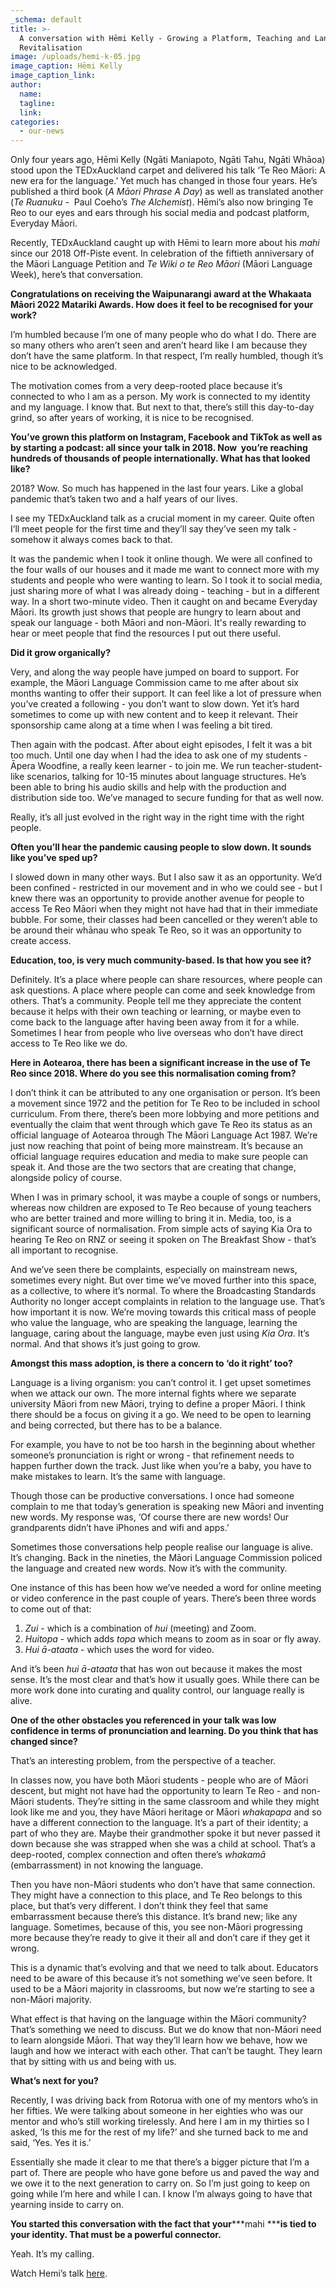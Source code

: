 ```yaml
---
_schema: default
title: >-
  A conversation with Hēmi Kelly - Growing a Platform, Teaching and Language
  Revitalisation
image: /uploads/hemi-k-05.jpg
image_caption: Hēmi Kelly
image_caption_link:
author:
  name:
  tagline:
  link:
categories:
  - our-news
---
```

Only four years ago, Hēmi Kelly (Ngāti Maniapoto, Ngāti Tahu, Ngāti Whāoa) stood upon the TEDxAuckland carpet and delivered his talk ‘Te Reo Māori: A new era for the language.’ Yet much has changed in those four years. He’s published a third book (*A Māori Phrase A Day*) as well as translated another (*Te Ruanuku -* &nbsp;Paul Coeho’s *The Alchemist*). Hēmi’s also now bringing Te Reo to our eyes and ears through his social media and podcast platform, Everyday Māori.

Recently, TEDxAuckland caught up with Hēmi to learn more about his *mahi* since our 2018 Off-Piste event. In celebration of the fiftieth anniversary of the Māori Language Petition and *Te Wiki o te Reo Māori* (Māori Language Week), here’s that conversation.

**Congratulations on receiving the Waipunarangi award at the Whakaata Māori 2022 Matariki Awards. How does it feel to be recognised for your work?**

I’m humbled because I’m one of many people who do what I do. There are so many others who aren’t seen and aren’t heard like I am because they don’t have the same platform. In that respect, I’m really humbled, though it’s nice to be acknowledged.

The motivation comes from a very deep-rooted place because it’s connected to who I am as a person. My work is connected to my identity and my language. I know that. But next to that, there’s still this day-to-day grind, so after years of working, it is nice to be recognised.

**You’ve grown this platform on Instagram, Facebook and TikTok as well as by starting a podcast: all since your talk in 2018. Now&nbsp; you’re reaching hundreds of thousands of people internationally. What has that looked like?**

2018? Wow. So much has happened in the last four years. Like a global pandemic that’s taken two and a half years of our lives.

I see my TEDxAuckland talk as a crucial moment in my career. Quite often I’ll meet people for the first time and they’ll say they’ve seen my talk - somehow it always comes back to that.

It was the pandemic when I took it online though. We were all confined to the four walls of our houses and it made me want to connect more with my students and people who were wanting to learn. So I took it to social media, just sharing more of what I was already doing - teaching - but in a different way. In a short two-minute video. Then it caught on and became Everyday Māori. Its growth just shows that people are hungry to learn about and speak our language - both Māori and non-Māori. It's really rewarding to hear or meet people that find the resources I put out there useful.

**Did it grow organically?**

Very, and along the way people have jumped on board to support. For example, the Māori Language Commission came to me after about six months wanting to offer their support. It can feel like a lot of pressure when you’ve created a following - you don’t want to slow down. Yet it’s hard sometimes to come up with new content and to keep it relevant. Their sponsorship came along at a time when I was feeling a bit tired.

Then again with the podcast. After about eight episodes, I felt it was a bit too much. Until one day when I had the idea to ask one of my students - Āpera Woodfine, a really keen learner - to join me. We run teacher-student-like scenarios, talking for 10-15 minutes about language structures. He’s been able to bring his audio skills and help with the production and distribution side too. We’ve managed to secure funding for that as well now.

Really, it’s all just evolved in the right way in the right time with the right people.

**Often you’ll hear the pandemic causing people to slow down. It sounds like you’ve sped up?**

I slowed down in many other ways. But I also saw it as an opportunity. We’d been confined - restricted in our movement and in who we could see - but I knew there was an opportunity to provide another avenue for people to access Te Reo Māori when they might not have had that in their immediate bubble. For some, their classes had been cancelled or they weren’t able to be around their whānau who speak Te Reo, so it was an opportunity to create access.

**Education, too, is very much community-based. Is that how you see it?**

Definitely. It’s a place where people can share resources, where people can ask questions. A place where people can come and seek knowledge from others. That’s a community. People tell me they appreciate the content because it helps with their own teaching or learning, or maybe even to come back to the language after having been away from it for a while. Sometimes I hear from people who live overseas who don’t have direct access to Te Reo like we do.

**Here in Aotearoa, there has been a significant increase in the use of Te Reo since 2018. Where do you see this normalisation coming from?**

I don’t think it can be attributed to any one organisation or person. It’s been a movement since 1972 and the petition for Te Reo to be included in school curriculum. From there, there’s been more lobbying and more petitions and eventually the claim that went through which gave Te Reo its status as an official language of Aotearoa through The Māori Language Act 1987. We’re just now reaching that point of being more mainstream. It’s because an official language requires education and media to make sure people can speak it. And those are the two sectors that are creating that change, alongside policy of course.

When I was in primary school, it was maybe a couple of songs or numbers, whereas now children are exposed to Te Reo because of young teachers who are better trained and more willing to bring it in. Media, too, is a significant source of normalisation. From simple acts of saying Kia Ora to hearing Te Reo on RNZ or seeing it spoken on The Breakfast Show - that’s all important to recognise.

And we’ve seen there be complaints, especially on mainstream news, sometimes every night. But over time we’ve moved further into this space, as a collective, to where it’s normal. To where the Broadcasting Standards Authority no longer accept complaints in relation to the language use. That’s how important it is now. We’re moving towards this critical mass of people who value the language, who are speaking the language, learning the language, caring about the language, maybe even just using *Kia Ora*. It’s normal. And that shows it’s just going to grow.

**Amongst this mass adoption, is there a concern to ‘do it right’ too?**

Language is a living organism: you can’t control it. I get upset sometimes when we attack our own. The more internal fights where we separate university Māori from new Māori, trying to define a proper Māori. I think there should be a focus on giving it a go. We need to be open to learning and being corrected, but there has to be a balance.

For example, you have to not be too harsh in the beginning about whether someone’s pronunciation is right or wrong - that refinement needs to happen further down the track. Just like when you’re a baby, you have to make mistakes to learn. It’s the same with language.

Though those can be productive conversations. I once had someone complain to me that today’s generation is speaking new Māori and inventing new words. My response was, ‘Of course there are new words\! Our grandparents didn’t have iPhones and wifi and apps.’

Sometimes those conversations help people realise our language is alive. It’s changing. Back in the nineties, the Māori Language Commission policed the language and created new words. Now it’s with the community.

One instance of this has been how we’ve needed a word for online meeting or video conference in the past couple of years. There’s been three words to come out of that:

1. *Zui* - which is a combination of *hui* (meeting) and Zoom.
2. *Huitopa* - which adds *topa* which means to zoom as in soar or fly away.
3. *Hui ā-ataata* - which uses the word for video.

And it’s been *hui ā-ataata* that has won out because it makes the most sense. It’s the most clear and that’s how it usually goes. While there can be more work done into curating and quality control, our language really is alive.

**One of the other obstacles you referenced in your talk was low confidence in terms of pronunciation and learning. Do you think that has changed since?**

That’s an interesting problem, from the perspective of a teacher.

In classes now, you have both Māori students - people who are of Māori descent, but might not have had the opportunity to learn Te Reo - and non-Māori students. They’re sitting in the same classroom and while they might look like me and you, they have Māori heritage or Māori *whakapapa* and so have a different connection to the language. It’s a part of their identity; a part of who they are. Maybe their grandmother spoke it but never passed it down because she was strapped when she was a child at school. That’s a deep-rooted, complex connection and often there’s *whakamā* (embarrassment) in not knowing the language.

Then you have non-Māori students who don’t have that same connection. They might have a connection to this place, and Te Reo belongs to this place, but that’s very different. I don’t think they feel that same embarrassment because there’s this distance. It’s brand new; like any language. Sometimes, because of this, you see non-Māori progressing more because they’re ready to give it their all and don’t care if they get it wrong.

This is a dynamic that’s evolving and that we need to talk about. Educators need to be aware of this because it’s not something we’ve seen before. It used to be a Māori majority in classrooms, but now we’re starting to see a non-Māori majority.

What effect is that having on the language within the Māori community? That’s something we need to discuss. But we do know that non-Māori need to learn alongside Māori. That way they’ll learn how we behave, how we laugh and how we interact with each other. That can’t be taught. They learn that by sitting with us and being with us.

**What’s next for you?**

Recently, I was driving back from Rotorua with one of my mentors who’s in her fifties. We were talking about someone in her eighties who was our mentor and who’s still working tirelessly. And here I am in my thirties so I asked, ‘Is this me for the rest of my life?’ and she turned back to me and said, ‘Yes. Yes it is.’

Essentially she made it clear to me that there’s a bigger picture that I’m a part of. There are people who have gone before us and paved the way and we owe it to the next generation to carry on. So I’m just going to keep on going while I’m here and while I can. I know I’m always going to have that yearning inside to carry on.

**You started this conversation with the fact that your*****mahi *****is tied to your identity. That must be a powerful connector.**

Yeah. It’s my calling.

Watch Hemi’s talk [here](https://tedxauckland.com/talks/te-reo-m%C4%81ori-a-new-era-for-the-language-h%C4%93mi-kelly/).